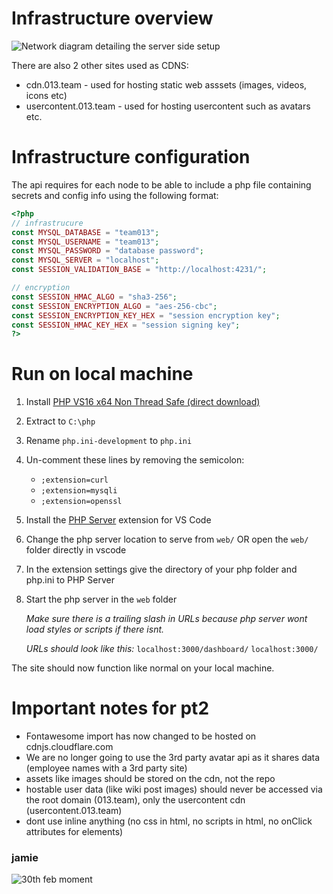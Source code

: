 # Infrastructure overview
![Network diagram detailing the server side setup](https://cdn.013.team/development/Screenshot-2023-11-30-010257.png)

There are also 2 other sites used as CDNS:
- cdn.013.team - used for hosting static web asssets (images, videos, icons etc)
- usercontent.013.team - used for hosting usercontent such as avatars etc.

# Infrastructure configuration
The api requires for each node to be able to include a php file containing secrets and config info using the following format:
```php
<?php
// infrastrucure
const MYSQL_DATABASE = "team013";
const MYSQL_USERNAME = "team013";
const MYSQL_PASSWORD = "database password";
const MYSQL_SERVER = "localhost";
const SESSION_VALIDATION_BASE = "http://localhost:4231/";

// encryption
const SESSION_HMAC_ALGO = "sha3-256";
const SESSION_ENCRYPTION_ALGO = "aes-256-cbc";
const SESSION_ENCRYPTION_KEY_HEX = "session encryption key";
const SESSION_HMAC_KEY_HEX = "session signing key";
?>
```


# Run on local machine

1. Install [PHP VS16 x64 Non Thread Safe (direct download)](https://windows.php.net/downloads/releases/php-8.2.12-nts-Win32-vs16-x64.zip)
2. Extract to `C:\php`
3. Rename `php.ini-development` to `php.ini`
4. Un-comment these lines by removing the semicolon:
    - `;extension=curl`
    - `;extension=mysqli`
    - `;extension=openssl`
5. Install the [PHP Server](https://marketplace.visualstudio.com/items?itemName=brapifra.phpserver) extension for VS Code
6. Change the php server location to serve from `web/` OR open the `web/` folder directly in vscode 
7. In the extension settings give the directory of your php folder and php.ini to PHP Server
8. Start the php server in the `web` folder

    *Make sure there is a trailing slash in URLs because php server wont load styles or scripts if there isnt.*

    *URLs should look like this:* `localhost:3000/dashboard/` `localhost:3000/`

The site should now function like normal on your local machine.

# Important notes for pt2
- Fontawesome import has now changed to be hosted on cdnjs.cloudflare.com
- We are no longer going to use the 3rd party avatar api as it shares data (employee names with a 3rd party site)
- assets like images should be stored on the cdn, not the repo
- hostable user data (like wiki post images) should never be accessed via the root domain (013.team), only the usercontent cdn (usercontent.013.team)
- dont use inline anything (no css in html, no scripts in html, no onClick attributes for elements)

### jamie
![30th feb moment](https://cdn.013.team/Screenshot2023-11-28-024447.png)
